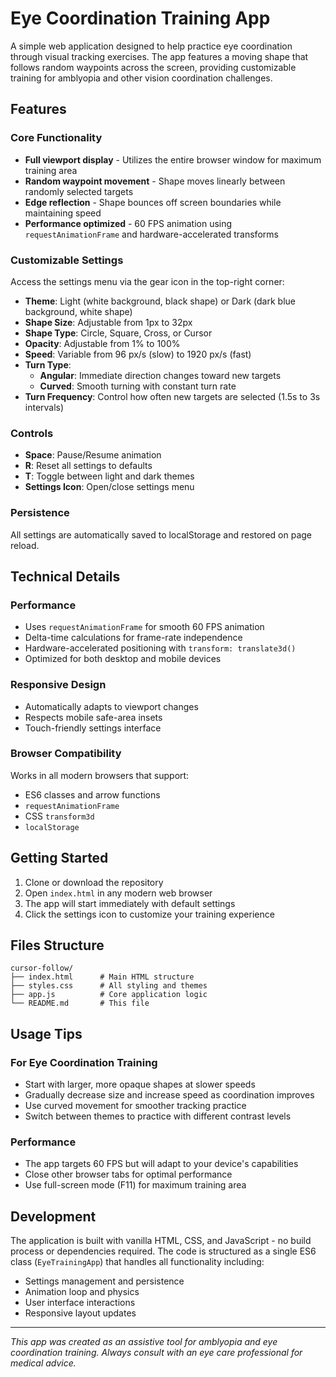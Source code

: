 # Eye Coordination Training App

A simple web application designed to help practice eye coordination through visual tracking exercises. The app features a moving shape that follows random waypoints across the screen, providing customizable training for amblyopia and other vision coordination challenges.

## Features

### Core Functionality
- **Full viewport display** - Utilizes the entire browser window for maximum training area
- **Random waypoint movement** - Shape moves linearly between randomly selected targets
- **Edge reflection** - Shape bounces off screen boundaries while maintaining speed
- **Performance optimized** - 60 FPS animation using `requestAnimationFrame` and hardware-accelerated transforms

### Customizable Settings
Access the settings menu via the gear icon in the top-right corner:

- **Theme**: Light (white background, black shape) or Dark (dark blue background, white shape)
- **Shape Size**: Adjustable from 1px to 32px
- **Shape Type**: Circle, Square, Cross, or Cursor
- **Opacity**: Adjustable from 1% to 100%
- **Speed**: Variable from 96 px/s (slow) to 1920 px/s (fast)
- **Turn Type**: 
  - **Angular**: Immediate direction changes toward new targets
  - **Curved**: Smooth turning with constant turn rate
- **Turn Frequency**: Control how often new targets are selected (1.5s to 3s intervals)

### Controls
- **Space**: Pause/Resume animation
- **R**: Reset all settings to defaults
- **T**: Toggle between light and dark themes
- **Settings Icon**: Open/close settings menu

### Persistence
All settings are automatically saved to localStorage and restored on page reload.

## Technical Details

### Performance
- Uses `requestAnimationFrame` for smooth 60 FPS animation
- Delta-time calculations for frame-rate independence
- Hardware-accelerated positioning with `transform: translate3d()`
- Optimized for both desktop and mobile devices

### Responsive Design
- Automatically adapts to viewport changes
- Respects mobile safe-area insets
- Touch-friendly settings interface

### Browser Compatibility
Works in all modern browsers that support:
- ES6 classes and arrow functions
- `requestAnimationFrame`
- CSS `transform3d`
- `localStorage`

## Getting Started

1. Clone or download the repository
2. Open `index.html` in any modern web browser
3. The app will start immediately with default settings
4. Click the settings icon to customize your training experience

## Files Structure

```
cursor-follow/
├── index.html      # Main HTML structure
├── styles.css      # All styling and themes
├── app.js          # Core application logic
└── README.md       # This file
```

## Usage Tips

### For Eye Coordination Training
- Start with larger, more opaque shapes at slower speeds
- Gradually decrease size and increase speed as coordination improves
- Use curved movement for smoother tracking practice
- Switch between themes to practice with different contrast levels

### Performance
- The app targets 60 FPS but will adapt to your device's capabilities
- Close other browser tabs for optimal performance
- Use full-screen mode (F11) for maximum training area

## Development

The application is built with vanilla HTML, CSS, and JavaScript - no build process or dependencies required. The code is structured as a single ES6 class (`EyeTrainingApp`) that handles all functionality including:

- Settings management and persistence
- Animation loop and physics
- User interface interactions
- Responsive layout updates

---

*This app was created as an assistive tool for amblyopia and eye coordination training. Always consult with an eye care professional for medical advice.*